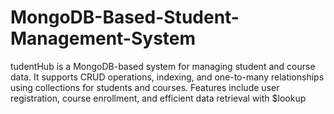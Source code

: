 # MongoDB-Based-Student-Management-System
tudentHub is a MongoDB-based system for managing student and course data. It supports CRUD operations, indexing, and one-to-many relationships using collections for students and courses. Features include user registration, course enrollment, and efficient data retrieval with $lookup
